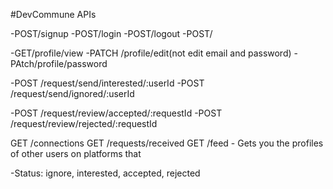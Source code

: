 #DevCommune APIs

-POST/signup
-POST/login
-POST/logout
-POST/

-GET/profile/view
-PATCH /profile/edit(not edit email and password)
-PAtch/profile/password

-POST /request/send/interested/:userId
-POST /request/send/ignored/:userId

-POST /request/review/accepted/:requestId
-POST /request/review/rejected/:requestId

GET /connections
GET /requests/received
GET /feed - Gets you the profiles of other users on platforms that 


-Status: ignore, interested, accepted, rejected